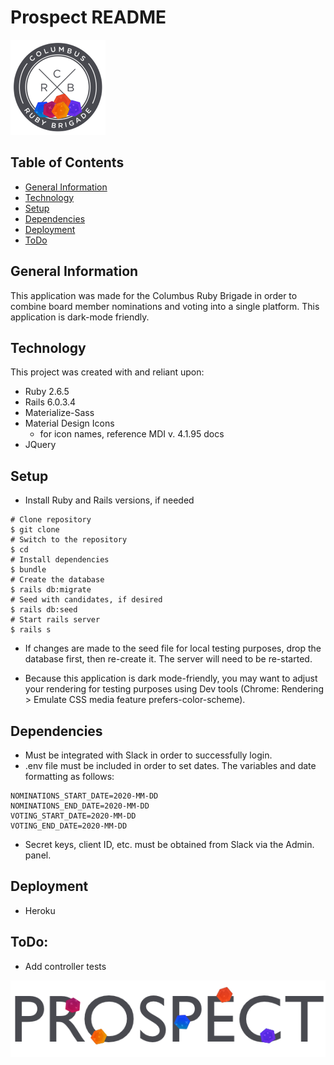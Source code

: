 # Prospect README

![](app/assets/images/crb_logo_prospect.png)

## Table of Contents
* [General Information](#general-information)
* [Technology](#technology)
* [Setup](#stepup)
* [Dependencies](#dependencies)
* [Deployment](#deployment)
* [ToDo](#todo)

## General Information
This application was made for the Columbus Ruby Brigade in order to combine board member nominations and voting into a single platform.
This application is dark-mode friendly.

## Technology
This project was created with and reliant upon:
* Ruby 2.6.5
* Rails 6.0.3.4
* Materialize-Sass
* Material Design Icons
    - for icon names, reference MDI v. 4.1.95 docs
* JQuery

## Setup
* Install Ruby and Rails versions, if needed
```
# Clone repository
$ git clone
# Switch to the repository
$ cd 
# Install dependencies
$ bundle
# Create the database
$ rails db:migrate
# Seed with candidates, if desired
$ rails db:seed
# Start rails server
$ rails s
```
* If changes are made to the seed file for local testing purposes, drop the database first, then re-create it. The server will need to be re-started.

* Because this application is dark mode-friendly, you may want to adjust your rendering for testing purposes using Dev tools (Chrome: Rendering > Emulate CSS media feature prefers-color-scheme).

## Dependencies
* Must be integrated with Slack in order to successfully login.
* .env file must be included in order to set dates. The variables and date formatting as follows:
```
NOMINATIONS_START_DATE=2020-MM-DD
NOMINATIONS_END_DATE=2020-MM-DD
VOTING_START_DATE=2020-MM-DD
VOTING_END_DATE=2020-MM-DD
```
* Secret keys, client ID, etc. must be obtained from Slack via the Admin. panel.


## Deployment
* Heroku

## ToDo:
* Add controller tests

![](app/assets/images/crb_prospect_scatter.png)